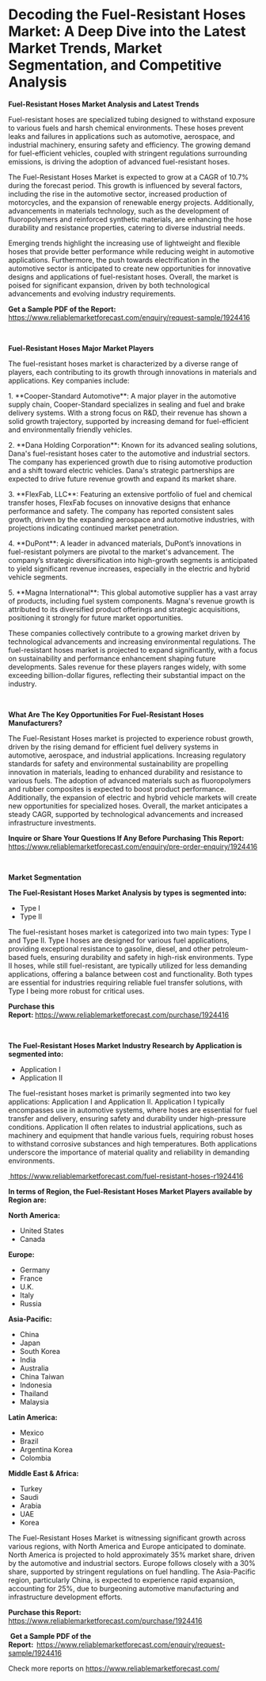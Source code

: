 <p><h1>Decoding the Fuel-Resistant Hoses Market: A Deep Dive into the Latest Market Trends, Market Segmentation, and Competitive Analysis</h1></p><p><strong>Fuel-Resistant Hoses Market Analysis and Latest Trends</strong></p>
<p><p>Fuel-resistant hoses are specialized tubing designed to withstand exposure to various fuels and harsh chemical environments. These hoses prevent leaks and failures in applications such as automotive, aerospace, and industrial machinery, ensuring safety and efficiency. The growing demand for fuel-efficient vehicles, coupled with stringent regulations surrounding emissions, is driving the adoption of advanced fuel-resistant hoses.</p><p>The Fuel-Resistant Hoses Market is expected to grow at a CAGR of 10.7% during the forecast period. This growth is influenced by several factors, including the rise in the automotive sector, increased production of motorcycles, and the expansion of renewable energy projects. Additionally, advancements in materials technology, such as the development of fluoropolymers and reinforced synthetic materials, are enhancing the hose durability and resistance properties, catering to diverse industrial needs.</p><p>Emerging trends highlight the increasing use of lightweight and flexible hoses that provide better performance while reducing weight in automotive applications. Furthermore, the push towards electrification in the automotive sector is anticipated to create new opportunities for innovative designs and applications of fuel-resistant hoses. Overall, the market is poised for significant expansion, driven by both technological advancements and evolving industry requirements.</p></p>
<p><strong>Get a Sample PDF of the Report:&nbsp;</strong> <a href="https://www.reliablemarketforecast.com/enquiry/request-sample/1924416?utm_campaign=1899&utm_medium=2&utm_source=Github&utm_content=ia&utm_term=14012025&utm_id=fuel-resistant-hoses">https://www.reliablemarketforecast.com/enquiry/request-sample/1924416</a></p>
<p>&nbsp;</p>
<p><strong>Fuel-Resistant Hoses Major Market Players</strong></p>
<p><p>The fuel-resistant hoses market is characterized by a diverse range of players, each contributing to its growth through innovations in materials and applications. Key companies include:</p><p>1. **Cooper-Standard Automotive**: A major player in the automotive supply chain, Cooper-Standard specializes in sealing and fuel and brake delivery systems. With a strong focus on R&D, their revenue has shown a solid growth trajectory, supported by increasing demand for fuel-efficient and environmentally friendly vehicles.</p><p>2. **Dana Holding Corporation**: Known for its advanced sealing solutions, Dana's fuel-resistant hoses cater to the automotive and industrial sectors. The company has experienced growth due to rising automotive production and a shift toward electric vehicles. Dana's strategic partnerships are expected to drive future revenue growth and expand its market share.</p><p>3. **FlexFab, LLC**: Featuring an extensive portfolio of fuel and chemical transfer hoses, FlexFab focuses on innovative designs that enhance performance and safety. The company has reported consistent sales growth, driven by the expanding aerospace and automotive industries, with projections indicating continued market penetration.</p><p>4. **DuPont**: A leader in advanced materials, DuPont’s innovations in fuel-resistant polymers are pivotal to the market's advancement. The company’s strategic diversification into high-growth segments is anticipated to yield significant revenue increases, especially in the electric and hybrid vehicle segments.</p><p>5. **Magna International**: This global automotive supplier has a vast array of products, including fuel system components. Magna's revenue growth is attributed to its diversified product offerings and strategic acquisitions, positioning it strongly for future market opportunities.</p><p>These companies collectively contribute to a growing market driven by technological advancements and increasing environmental regulations. The fuel-resistant hoses market is projected to expand significantly, with a focus on sustainability and performance enhancement shaping future developments. Sales revenue for these players ranges widely, with some exceeding billion-dollar figures, reflecting their substantial impact on the industry.</p></p>
<p>&nbsp;</p>
<p><strong>What Are The Key Opportunities For Fuel-Resistant Hoses Manufacturers?</strong></p>
<p><p>The Fuel-Resistant Hoses market is projected to experience robust growth, driven by the rising demand for efficient fuel delivery systems in automotive, aerospace, and industrial applications. Increasing regulatory standards for safety and environmental sustainability are propelling innovation in materials, leading to enhanced durability and resistance to various fuels. The adoption of advanced materials such as fluoropolymers and rubber composites is expected to boost product performance. Additionally, the expansion of electric and hybrid vehicle markets will create new opportunities for specialized hoses. Overall, the market anticipates a steady CAGR, supported by technological advancements and increased infrastructure investments.</p></p>
<p><strong>Inquire or Share Your Questions If Any Before Purchasing This Report:</strong> <a href="https://www.reliablemarketforecast.com/enquiry/pre-order-enquiry/1924416?utm_campaign=1899&utm_medium=2&utm_source=Github&utm_content=ia&utm_term=14012025&utm_id=fuel-resistant-hoses">https://www.reliablemarketforecast.com/enquiry/pre-order-enquiry/1924416</a></p>
<p>&nbsp;</p>
<p><strong>Market Segmentation</strong></p>
<p><strong>The Fuel-Resistant Hoses Market Analysis by types is segmented into:</strong></p>
<p><ul><li>Type I</li><li>Type II</li></ul></p>
<p><p>The fuel-resistant hoses market is categorized into two main types: Type I and Type II. Type I hoses are designed for various fuel applications, providing exceptional resistance to gasoline, diesel, and other petroleum-based fuels, ensuring durability and safety in high-risk environments. Type II hoses, while still fuel-resistant, are typically utilized for less demanding applications, offering a balance between cost and functionality. Both types are essential for industries requiring reliable fuel transfer solutions, with Type I being more robust for critical uses.</p></p>
<p><strong>Purchase this Report:&nbsp;</strong><a href="https://www.reliablemarketforecast.com/purchase/1924416?utm_campaign=1899&utm_medium=2&utm_source=Github&utm_content=ia&utm_term=14012025&utm_id=fuel-resistant-hoses">https://www.reliablemarketforecast.com/purchase/1924416</a></p>
<p>&nbsp;</p>
<p><strong>The Fuel-Resistant Hoses Market Industry Research by Application is segmented into:</strong></p>
<p><ul><li>Application I</li><li>Application II</li></ul></p>
<p><p>The fuel-resistant hoses market is primarily segmented into two key applications: Application I and Application II. Application I typically encompasses use in automotive systems, where hoses are essential for fuel transfer and delivery, ensuring safety and durability under high-pressure conditions. Application II often relates to industrial applications, such as machinery and equipment that handle various fuels, requiring robust hoses to withstand corrosive substances and high temperatures. Both applications underscore the importance of material quality and reliability in demanding environments.</p></p>
<p><a href="https://www.reliablemarketforecast.com/fuel-resistant-hoses-r1924416?utm_campaign=1899&utm_medium=2&utm_source=Github&utm_content=ia&utm_term=14012025&utm_id=fuel-resistant-hoses">&nbsp;https://www.reliablemarketforecast.com/fuel-resistant-hoses-r1924416</a></p>
<p><strong>In terms of Region, the Fuel-Resistant Hoses Market Players available by Region are:</strong></p>
<p>
    <p> <strong> North America: </strong>
        <ul>
            <li>United States</li>
            <li>Canada</li>
        </ul>
        </p> 
    <p> <strong> Europe: </strong>
        <ul>
            <li>Germany</li>
            <li>France</li>
            <li>U.K.</li>
            <li>Italy</li>
            <li>Russia</li>
        </ul>
        </p> 
    <p> <strong> Asia-Pacific: </strong>
        <ul>
            <li>China</li>
            <li>Japan</li>
            <li>South Korea</li>
            <li>India</li>
            <li>Australia</li>
            <li>China Taiwan</li>
            <li>Indonesia</li>
            <li>Thailand</li>
            <li>Malaysia</li>
        </ul>
        </p> 
    <p> <strong> Latin America: </strong>
        <ul>
            <li>Mexico</li>
            <li>Brazil</li>
            <li>Argentina Korea</li>
            <li>Colombia</li>
        </ul>
        </p> 
    <p> <strong> Middle East & Africa: </strong>
        <ul>
            <li>Turkey</li>
            <li>Saudi</li>
            <li>Arabia</li>
            <li>UAE</li>
            <li>Korea</li>
        </ul>
    </p>
    </p>
<p><p>The Fuel-Resistant Hoses Market is witnessing significant growth across various regions, with North America and Europe anticipated to dominate. North America is projected to hold approximately 35% market share, driven by the automotive and industrial sectors. Europe follows closely with a 30% share, supported by stringent regulations on fuel handling. The Asia-Pacific region, particularly China, is expected to experience rapid expansion, accounting for 25%, due to burgeoning automotive manufacturing and infrastructure development efforts.</p></p>
<p><strong>Purchase this Report: </strong><a href="https://www.reliablemarketforecast.com/purchase/1924416?utm_campaign=1899&utm_medium=2&utm_source=Github&utm_content=ia&utm_term=14012025&utm_id=fuel-resistant-hoses">https://www.reliablemarketforecast.com/purchase/1924416</a></p>
<p>&nbsp;<strong>Get a Sample PDF of the Report:&nbsp;&nbsp;</strong><a href="https://www.reliablemarketforecast.com/enquiry/request-sample/1924416?utm_campaign=1899&utm_medium=2&utm_source=Github&utm_content=ia&utm_term=14012025&utm_id=fuel-resistant-hoses">https://www.reliablemarketforecast.com/enquiry/request-sample/1924416</a></p>
<p><strong></strong></p>
<p>Check more reports on <a href="https://www.reliablemarketforecast.com/?utm_campaign=1899&utm_medium=2&utm_source=Github&utm_content=ia&utm_term=14012025&utm_id=fuel-resistant-hoses">https://www.reliablemarketforecast.com/</a></p>